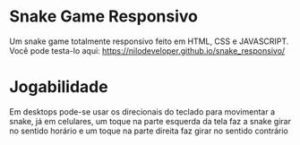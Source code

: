# Snake Game Responsivo
Um snake game totalmente responsivo feito em HTML, CSS e JAVASCRIPT. Você pode testa-lo aqui: https://nilodeveloper.github.io/snake_responsivo/

# Jogabilidade
Em desktops pode-se usar os direcionais do teclado para movimentar a snake, já em celulares, um toque na parte esquerda da tela faz a snake girar no sentido horário e um toque na parte direita faz girar no sentido contrário
